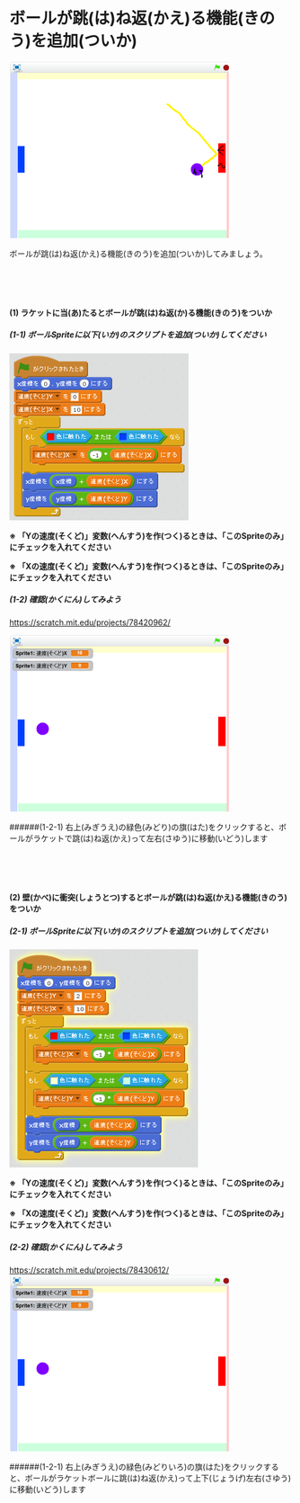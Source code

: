 # ボールが跳(は)ね返(かえ)る機能(きのう)を追加(ついか)

![](about.png)

ボールが跳(は)ね返(かえ)る機能(きのう)を追加(ついか)してみましょう。

<br>
<br>
<br>


#### (1) ラケットに当(あ)たるとボールが跳(は)ね返(か)る機能(きのう)をついか

##### (1-1) ボールSpriteに以下(いか)のスクリプトを追加(ついか)してください
![](ball_script_002b.png)

**※ 「Yの速度(そくど)」変数(へんすう)を作(つく)るときは、「このSpriteのみ」にチェックを入れてください**

**※ 「Xの速度(そくど)」変数(へんすう)を作(つく)るときは、「このSpriteのみ」にチェックを入れてください**


##### (1-2) 確認(かくにん)してみよう
https://scratch.mit.edu/projects/78420962/

![](bouncing_scratch_001.png)

######(1-2-1) 右上(みぎうえ)の緑色(みどり)の旗(はた)をクリックすると、ボールがラケットで跳(は)ね返(かえ)って左右(さゆう)に移動(いどう)します



<br>
<br>
<br>


#### (2) 壁(かべ)に衝突(しょうとつ)するとボールが跳(は)ね返(かえ)る機能(きのう)をついか
##### (2-1) ボールSpriteに以下(いか)のスクリプトを追加(ついか)してください
![](racket_script_003a.png)

**※ 「Yの速度(そくど)」変数(へんすう)を作(つく)るときは、「このSpriteのみ」にチェックを入れてください**

**※ 「Xの速度(そくど)」変数(へんすう)を作(つく)るときは、「このSpriteのみ」にチェックを入れてください**



##### (2-2) 確認(かくにん)してみよう
https://scratch.mit.edu/projects/78430612/
![](bouncing_scratch_001.png)

######(1-2-1) 右上(みぎうえ)の緑色(みどりいろ)の旗(はた)をクリックすると、ボールがラケットボールに跳(は)ね返(かえ)って上下(じょうげ)左右(さゆう)に移動(いどう)します

